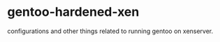 gentoo-hardened-xen
===================

configurations and other things related to running gentoo on xenserver.